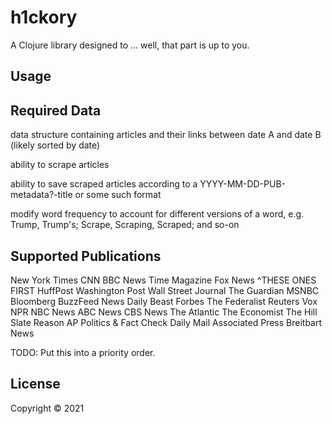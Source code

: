 # h1ckory

A Clojure library designed to ... well, that part is up to you.

## Usage

## Required Data

data structure containing articles and their links between date A and date B (likely sorted by date)

ability to scrape articles

ability to save scraped articles according to a YYYY-MM-DD-PUB-metadata?-title or some such format

modify word frequency to account for different versions of a word, e.g. Trump, Trump's; Scrape, Scraping, Scraped; and so-on


## Supported Publications


New York Times
CNN
BBC News
Time Magazine
Fox News
^THESE ONES FIRST
HuffPost
Washington Post
Wall Street Journal
The Guardian
MSNBC
Bloomberg
BuzzFeed News
Daily Beast
Forbes
The Federalist
Reuters
Vox
NPR
NBC News
ABC News
CBS News
The Atlantic
The Economist
The Hill
Slate
Reason
AP Politics & Fact Check
Daily Mail
Associated Press
Breitbart News


TODO: Put this into a priority order.

## License
Copyright © 2021
